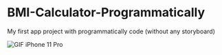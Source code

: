 # BMI-Calculator-Programmatically
My first app project with programmatically code (without any storyboard)

![GIF iPhone 11 Pro](https://user-images.githubusercontent.com/64396554/167594325-7f7d4a72-6e91-4825-a2e5-666c129e8a25.gif)
